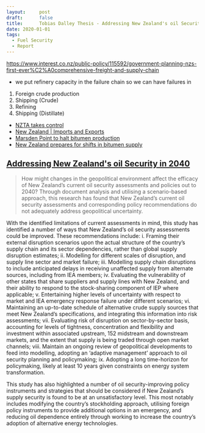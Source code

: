 ```yaml
---
layout:     post
draft:      false
title:      Tobias Dalley Thesis - Addressing New Zealand's oil Security in 2040
date: 2020-01-01
tags:
  - Fuel Security
  - Report
---
```



https://www.interest.co.nz/public-policy/115592/government-planning-nzs-first-ever%C2%A0comprehensive-freight-and-supply-chain


- we put refinery capacity in the failure chain so we can have failures in
1. Foreign crude production
2. Shipping (Crude)
3. Refining
4. Shipping (Distillate)


- [NZTA takes control](https://www.rnz.co.nz/news/national/465114/nzta-taking-control-of-nz-s-supply-of-bitumen-for-roading)
- [New Zealand | Imports and Exports](https://trendeconomy.com/data/h2/NewZealand/2714)
- [Marsden Point to halt bitumen production](https://www.argusmedia.com/en/news/2147475-new-zealands-marsden-point-to-halt-bitumen-production)
- [New Zealand prepares for shifts in bitumen supply](https://www.argusmedia.com/en/news/2171627-new-zealand-prepares-for-shifts-in-bitumen-supply)


## [ Addressing New Zealand's oil Security in 2040](Dalley-Thesis.pdf)

> How might changes in the geopolitical environment affect the efficacy of New Zealand’s current oil security assessments and policies out to 2040?
Through document analysis and utilising a scenario-based approach, this research has found that New Zealand’s current oil security assessments and corresponding policy recommendations do not adequately address geopolitical uncertainty. 

With the identified limitations of current assessments in mind, this study has identified a number of ways that New Zealand’s oil security assessments could be improved. These recommendations include:
i. Framing their external disruption scenarios upon the actual structure of the country’s supply chain and its sector dependencies, rather than global supply disruption estimates;
ii. Modelling for different scales of disruption, and supply line sector and market failure;
iii. Modelling supply chain disruptions to include anticipated delays in receiving unaffected supply from alternate sources, including from IEA members;
iv. Evaluating the vulnerability of other states that share suppliers and supply lines with New Zealand, and their ability to respond to the stock-sharing component of IEP where applicable;
v. Entertaining higher levels of uncertainty with respect to market and IEA emergency response failure under different scenarios;
vi. Maintaining an up-to-date schedule of alternative crude supply sources that meet New Zealand’s specifications, and integrating this information into risk assessments;
vii. Evaluating risk of disruption on sector-by-sector basis, accounting for levels of tightness, concentration and flexibility and investment within associated upstream,
152
midstream and downstream markets, and the extent that supply is being traded through open market channels;
viii. Maintain an ongoing review of geopolitical developments to feed into modelling, adopting an ‘adaptive management’ approach to oil security planning and policymaking;
ix. Adopting a long time-horizon for policymaking, likely at least 10 years given constraints on energy system transformation.

This study has also highlighted a number of oil security-improving policy instruments and strategies that should be considered if New Zealand’s supply security is found to be at an unsatisfactory level. This most notably includes modifying the country’s stockholding approach, utilising foreign policy instruments to provide additional options in an emergency, and reducing oil dependence entirely through working to increase the country’s adoption of alternative energy technologies.



